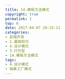 ```yaml
---
title: 14.模板方法模式
copyright: true
permalink: 1
top: 0
date: 2017-04-07 10:33:11
categories:
- 前端开发
- 1.基础知识
- 4.设计模式
- 3.行为型
- 14.模板方法模式
tags:
- 4.设计模式
- 抽象工厂模式
---
```

